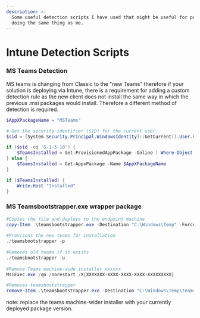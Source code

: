 ```yaml
---
description: >-
  Some useful detection scripts I have used that might be useful for people
  doing the same thing as me.
---
```


# Intune Detection Scripts



### MS Teams Detection

MS teams is changing from Classic to the "new Teams" therefore if your solution is deploying via Intune, there is a requirement for adding a custom detection rule as the new client does not install the same way in which the previous .msi packages would install. Therefore a different method of detection is required.

```powershell
$AppXPackageName = "MSTeams"

# Get the security identifier (SID) for the current user.
$sid = [System.Security.Principal.WindowsIdentity]::GetCurrent().User.Value

if ($sid -eq 'S-1-5-18') {
    $TeamsInstalled = Get-ProvisionedAppPackage -Online | Where-Object { $_.DisplayName -match $AppXPackageName }
} else {
    $TeamsInstalled = Get-AppxPackage -Name $AppXPackageName
}

if ($TeamsInstalled) {
    Write-Host "Installed"
}
```



### MS Teamsbootstrapper.exe wrapper package

```powershell
#Copies the file and deploys to the endpoint machine
copy-Item .\teamsbootstrapper.exe -Destination "C:\Windows\Temp" -Force
 
#Provisons the new teams for installation
./teamsbootstrapper -p
 
#Removes old teams if it exists
./teamsbootstrapper -u
 
#Remove Teams machine-wide installer xxxxxx
MsiExec.exe /qn /norestart /X{XXXXXXX-XXXX-XXXX-XXXX-XXXXXXXXX}

#Removes teamsbootstrapper
remove-Item .\teamsbootstrapper.exe -Destination "C:\Windows\Temp\teamsbootstrapper.exe" -Force
```

note: replace the teams machine-wider installer with your currently deployed package version.

